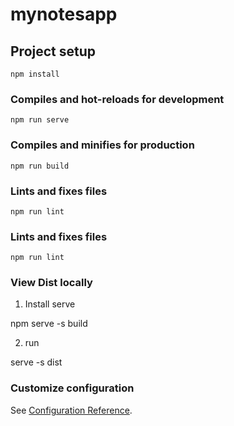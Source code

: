 # mynotesapp

## Project setup
```
npm install
```

### Compiles and hot-reloads for development
```
npm run serve
```

### Compiles and minifies for production
```
npm run build
```

### Lints and fixes files
```
npm run lint

```

### Lints and fixes files
```
npm run lint

```

### View Dist locally

1. Install serve

npm serve -s build

2. run

serve -s dist


### Customize configuration
See [Configuration Reference](https://cli.vuejs.org/config/).
